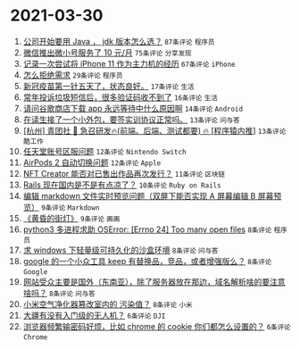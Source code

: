 # 2021-03-30

1. [公司开始要用 Java ， jdk 版本怎么选？](https://www.v2ex.com/t/766378) `87条评论` `程序员`
1. [微信推出微小号服务了 10 元/月](https://www.v2ex.com/t/766369) `75条评论` `分享发现`
1. [记录一次尝试将 iPhone 11 作为主力机的经历](https://www.v2ex.com/t/766389) `67条评论` `iPhone`
1. [怎么拒绝需求](https://www.v2ex.com/t/766382) `29条评论` `程序员`
1. [新冠疫苗第一针五天了，状态良好。](https://www.v2ex.com/t/766410) `17条评论` `生活`
1. [常年投诉垃圾短信后，很多验证码收不到了](https://www.v2ex.com/t/766399) `16条评论` `生活`
1. [请问谷歌商店下载 app 永远等待中什么原因啊](https://www.v2ex.com/t/766425) `14条评论` `Android`
1. [在读生接了一个小外包，要签实训协议正常吗。](https://www.v2ex.com/t/766364) `13条评论` `问与答`
1. [[杭州] 青团社 🦄️ 急召研发🔥(前端、后端、测试都要) 🔥 [程序猿内推]](https://www.v2ex.com/t/766362) `13条评论` `酷工作`
1. [任天堂账号区服问题](https://www.v2ex.com/t/766358) `12条评论` `Nintendo Switch`
1. [AirPods 2 自动切换问题](https://www.v2ex.com/t/766354) `12条评论` `Apple`
1. [NFT Creator 能否对已售出作品再次发行？](https://www.v2ex.com/t/766355) `11条评论` `区块链`
1. [Rails 现在国内是不是有点凉了？](https://www.v2ex.com/t/766398) `10条评论` `Ruby on Rails`
1. [编辑 markdown 文件实时预览问题（双屏下能否实现 A 屏幕编辑 B 屏幕预览）](https://www.v2ex.com/t/766374) `9条评论` `Markdown`
1. [《黄昏的街灯》](https://www.v2ex.com/t/766353) `9条评论` `画画`
1. [python3 多进程求助 OSError: [Errno 24] Too many open files](https://www.v2ex.com/t/766409) `8条评论` `程序员`
1. [求 windows 下轻量级可持久化的沙盒环境](https://www.v2ex.com/t/766401) `8条评论` `问与答`
1. [google 的一个小众工具 keep 有替换品，竞品，或者增强版么？](https://www.v2ex.com/t/766397) `8条评论` `Google`
1. [网站受众主要是国外（东南亚），除了服务器放在那边，域名解析啥的要注意啥吗？](https://www.v2ex.com/t/766379) `8条评论` `问与答`
1. [小米空气净化器篡改室内的 污染值？](https://www.v2ex.com/t/766359) `8条评论` `小米`
1. [大疆有没有入门级的无人机？](https://www.v2ex.com/t/766391) `6条评论` `DJI`
1. [浏览器频繁输密码好烦，比如 chrome 的 cookie 你们都怎么设置的？](https://www.v2ex.com/t/766390) `6条评论` `Chrome`
